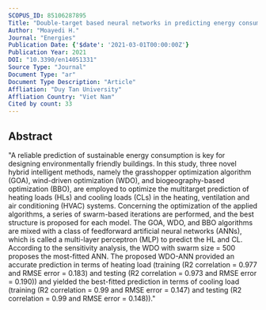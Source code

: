 ```yaml
---
SCOPUS_ID: 85106287895
Title: "Double-target based neural networks in predicting energy consumption in residential buildings"
Author: "Moayedi H."
Journal: "Energies"
Publication Date: {'$date': '2021-03-01T00:00:00Z'}
Publication Year: 2021
DOI: "10.3390/en14051331"
Source Type: "Journal"
Document Type: "ar"
Document Type Description: "Article"
Affliation: "Duy Tan University"
Affliation Country: "Viet Nam"
Cited by count: 33
---
```


## Abstract
"A reliable prediction of sustainable energy consumption is key for designing environmentally friendly buildings. In this study, three novel hybrid intelligent methods, namely the grasshopper optimization algorithm (GOA), wind-driven optimization (WDO), and biogeography-based optimization (BBO), are employed to optimize the multitarget prediction of heating loads (HLs) and cooling loads (CLs) in the heating, ventilation and air conditioning (HVAC) systems. Concerning the optimization of the applied algorithms, a series of swarm-based iterations are performed, and the best structure is proposed for each model. The GOA, WDO, and BBO algorithms are mixed with a class of feedforward artificial neural networks (ANNs), which is called a multi-layer perceptron (MLP) to predict the HL and CL. According to the sensitivity analysis, the WDO with swarm size = 500 proposes the most-fitted ANN. The proposed WDO-ANN provided an accurate prediction in terms of heating load (training (R2 correlation = 0.977 and RMSE error = 0.183) and testing (R2 correlation = 0.973 and RMSE error = 0.190)) and yielded the best-fitted prediction in terms of cooling load (training (R2 correlation = 0.99 and RMSE error = 0.147) and testing (R2 correlation = 0.99 and RMSE error = 0.148))."
